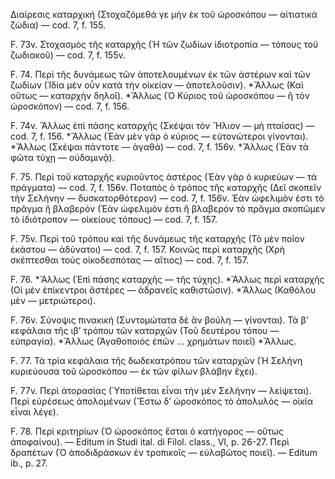 Διαίρεσις καταρχική (Στοχαζόμεθά γε μὴν ἐκ τοῦ ὡροσκόπου — αἰτιατικά ζώδια) — cod. 7, f. 155.

F. 73v. Στοχασμὸς τῆς καταρχῆς (Ἡ τῶν ζωδίων ἰδιοτροπία — τόπους τοῦ ζωδιακοῦ) — cod. 7, f. 155v.

F. 74. Περὶ τῆς δυνάμεως τῶν ἀποτελουμένων ἐκ τῶν ἀστέρων καὶ τῶν ζωδίων (Ἰδία μὲν οὖν κατὰ τὴν οἰκείαν — ἀποτελοῦσιν).
*Ἄλλως (Καὶ οὕτως — καταρχὴν δηλοῖ).
*Ἄλλως (Ὁ Κύριος τοῦ ὡροσκόπου — ἢ τὸν ὡροσκόπον) — cod. 7, f. 156.

F. 74v. Ἄλλως ἐπὶ πάσης καταρχῆς (Σκέψαι τὸν Ἥλιον — μὴ πταίσας) — cod. 7, f. 156.
*Ἄλλως (Ἐὰν μὲν γὰρ ὁ κύριος — εὐτονώτεροι γίνονται).
*Ἄλλως (Σκέψαι πάντοτε — ἀγαθά) — cod. 7, f. 156v.
*Ἄλλως (Ἐὰν τὰ φῶτα τύχῃ — οὐδαμινᾷ).

F. 75. Περὶ τοῦ καταρχῆς κυριοῦντος ἀστέρος (Ἐὰν γὰρ ὁ κυριεύων — τὰ πράγματα) — cod. 7, f. 156v.
Ποταπὸς ὁ τρόπος τῆς καταρχῆς (Δεῖ σκοπεῖν τὴν Σελήνην — δυσκατορθότερον) — cod. 7, f. 156v.
Ἐὰν ὠφελιμὸν ἐστι τὸ πρᾶγμα ἢ βλαβερόν (Ἐὰν ὠφελιμὸν ἐστι ἢ βλαβερόν τὸ πρᾶγμα σκοπῶμεν τὸ ἰδιότροπον — οἰκείους τόπους) — cod. 7, f. 157.

F. 75v. Περὶ τοῦ τρόπου καὶ τῆς δυνάμεως τῆς καταρχῆς (Τὸ μὲν ποῖον ἑκάστου — ἀδύνατοι) — cod. 7, f. 157.
Κοινῶς περὶ καταρχῆς (Χρὴ σκέπτεσθαι τοὺς οἰκοδεσπότας — αἴτιος) — cod. 7, f. 157.

F. 76. *Ἄλλως (Ἐπὶ πάσης καταρχῆς — τῆς τύχης).
*Ἄλλως περὶ καταρχῆς (Οἱ μὲν ἐπίκεντροι ἄστέρες — ἀδρανεῖς καθιστῶσιν).
*Ἄλλως (Καθόλου μὲν — μετριώτεροι).

F. 76v. Σύνoψις πινακική (Συντομώτατα δὲ ἂν βούλη — γίνονται).
Τὰ β’ κεφάλαια τῆς ιβ’ τρόπου τῶν καταρχῶν (Τοῦ δευτέρου τόπου — εὐπραγία).
*Ἄλλως (Ἀγαθοποιὸς ἐπῶν ... χρημάτων ποιεῖ) *Ἄλλως.

F. 77. Τὰ τρία κεφάλαια τῆς δωδεκατρόπου τῶν καταρχῶν (Ἡ Σελήνη κυριεύουσα τοῦ ὡροσκόπου — ἐκ τῶν φίλων βλάβην ἔχει).

F. 77v. Περὶ ἀτορασίας (Ὑποτίθεται εἶναι τὴν μὲν Σελήνην — λείψεται).
Περὶ εὑρέσεως ἀπολομένων (Ἔστω δ’ ὡροσκόπος τὸ ἀπολυλὸς — οἰκία εἶναι λέγε).

F. 78. Περὶ κριτηρίων (Ὁ ὡροσκόπος ἔσται ὁ κατήγορος — οὕτως ἀποφαίνου). — Editum in Studi ital. di Filol. class., VI, p. 26-27.
Περὶ δραπέτων (Ὁ ἀποδιδράσκων ἐν τροπικοῖς — εὐλαβῶτος ποιεῖ). — Editum ib., p. 27.